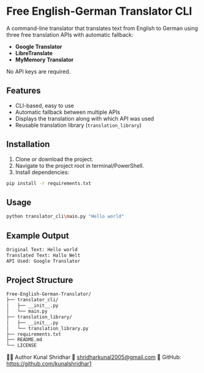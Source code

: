 # Free English-German Translator CLI

A command-line translator that translates text from English to German using three free translation APIs with automatic fallback:

- **Google Translator**
- **LibreTranslate**
- **MyMemory Translator**

No API keys are required.


## Features

- CLI-based, easy to use
- Automatic fallback between multiple APIs
- Displays the translation along with which API was used
- Reusable translation library (`translation_library`)



## Installation

1. Clone or download the project.
2. Navigate to the project root in terminal/PowerShell.
3. Install dependencies:

```bash
pip install -r requirements.txt
```
## Usage
```bash
python translator_cli\main.py "Hello world"
```
## Example Output
```bash
Original Text: Hello world
Translated Text: Hallo Welt
API Used: Google Translator
```
## Project Structure
```bash
Free-English-German-Translator/
├── translator_cli/
│   ├── __init__.py
│   └── main.py
├── translation_library/
│   ├── __init__.py
│   └── translation_library.py
├── requirements.txt
├── README.md
└── LICENSE
```


👨‍💻 Author
Kunal Shridhar
📧 shridharkunal2005@gmail.com
🔗 GitHub: https://github.com/kunalshridhar1




